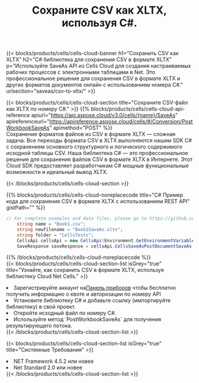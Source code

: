 ﻿---
title:  Сохраните CSV как XLTX, используя C#.
description:  Использование Aspose.Cells Cloud SDK для C# для сохранения файла формата CSV как файла формата XLTX.
kwords: Excel, Save CSV as XLTX, REST, C#
howto: How to save CSV as XLTX using Aspose.Cells Cloud C# library.
---
{{< blocks/products/cells/cells-cloud-banner h1="Сохранить CSV как XLTX" h2="C# библиотека для сохранения CSV в формате XLTX" p="Используйте SaveAs API из Cells Cloud для создания настраиваемых рабочих процессов с электронными таблицами в Net. Это профессиональное решение для сохранения CSV в формате XLTX и других форматов документов онлайн с использованием номера C#." urlsection="saveas/csv-to-xltx/" >}}

{{< blocks/products/cells/cells-cloud-section title="Сохраните CSV-файл как XLTX по номеру C#." >}}
{{% blocks/products/cells/cells-cloud-api-reference apiurl="https://api.aspose.cloud/v3.0/cells/{name}/SaveAs" apireferenceurl="https://apireference.aspose.cloud/cells/#/Conversion/PostWorkbookSaveAs" apimethod="POST" %}}
<br/>
Сохранение форматов файлов из CSV в формате XLTX — сложная задача. Все переходы формата CSV в XLTX выполняются нашим SDK C# с сохранением основного структурного и логического содержимого исходной таблицы CSV. Наша библиотека C# — это профессиональное решение для сохранения файлов CSV в формате XLTX в Интернете. Этот Cloud SDK предоставляет разработчикам C# мощные функциональные возможности и идеальный вывод XLTX.

{{< /blocks/products/cells/cells-cloud-section >}}

{{% blocks/products/cells/cells-cloud-noreplacecode title="C# Пример кода для сохранения CSV в формате XLTX с использованием REST API" gistPath="" %}}
  
```cs
// For complete examples and data files, please go to https://github.com/aspose-cells-cloud/aspose-cells-cloud-dotnet/
    string name = "Book1.csv";
    string newfilename = "Book1SaveAs.xltx";
    string folder = "CellsTests";
    CellsApi cellsApi = new CellsApi(Environment.GetEnvironmentVariable("ProductClientId"), Environment.GetEnvironmentVariable("ProductClientSecret"));
    SaveResponse saveResponse = cellsApi.CellsSaveAsPostDocumentSaveAs(name, null, newfilename, null,null,folder);
```
  
{{% /blocks/products/cells/cells-cloud-noreplacecode %}}
<br/>
{{< blocks/products/cells/cells-cloud-section-list isGrey="true" title="Узнайте, как сохранить CSV в формате XLTX, используя библиотеку Cloud Net Cells." >}}
<li> Зарегистрируйте аккаунт на<a href="https://dashboard.aspose.cloud/">Панель приборов</a> чтобы бесплатно получить информацию о квоте и авторизации по номеру API</li>
<li>Установите библиотеку C# и добавьте ссылку (импортируйте библиотеку) в свой проект.</li>
<li>Откройте исходный файл по номеру C#.</li>
<li>Используйте метод `PostWorkbookSaveAs` для получения результирующего потока.</li>
{{< /blocks/products/cells/cells-cloud-section-list >}}

{{< blocks/products/cells/cells-cloud-section-list isGrey="true" title="Системные Требования" >}}
<li>NET Framework 4.5.2 или новее</li>
<li>Net Standard 2.0 или новее</li>
{{< /blocks/products/cells/cells-cloud-section-list >}}

